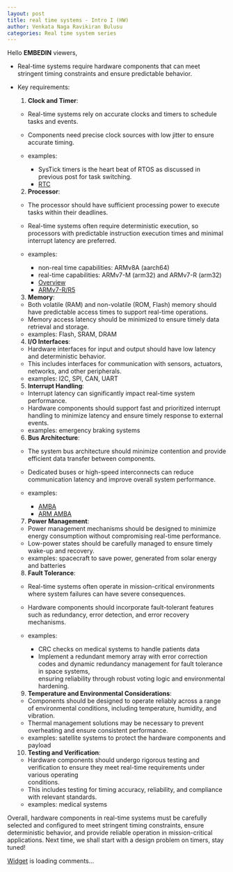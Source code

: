 ```yaml
---
layout: post
title: real time systems - Intro I (HW)
author: Venkata Naga Ravikiran Bulusu
categories: Real time system series
---
```


Hello **EMBEDIN** viewers,

- Real-time systems require hardware components that can meet stringent timing constraints and ensure predictable behavior.
- Key requirements:

  1. **Clock and Timer**:

    - Real-time systems rely on accurate clocks and timers to schedule tasks and events.
    - Components need precise clock sources with low jitter to ensure accurate timing.
    - examples:
    
      - SysTick timers is the heart beat of RTOS as discussed in previous post for task switching.
      - [RTC](https://www.allaboutcircuits.com/technical-articles/introduction-to-microcontroller-timers-periodic-timers/)

  2. **Processor**:

    - The processor should have sufficient processing power to execute tasks within their deadlines.
    - Real-time systems often require deterministic execution, so processors with predictable instruction execution times and minimal<br>
      interrupt latency are preferred.
    - examples:

      - non-real time capabilities: ARMv8A (aarch64)
      - real-time capabilities: ARMv7-M (arm32) and ARMv7-R (arm32)
      - [Overview](https://medium.com/@wassimdhokkar/get-first-introduction-to-different-arm-processors-39679593c0d6)
      - [ARMv7-R/R5](https://developer.arm.com/Processors/Cortex-R5)

  3. **Memory**:

    - Both volatile (RAM) and non-volatile (ROM, Flash) memory should have predictable access times to support real-time operations.
    - Memory access latency should be minimized to ensure timely data retrieval and storage.
    - examples: Flash, SRAM, DRAM

  4. **I/O Interfaces**:

    - Hardware interfaces for input and output should have low latency and deterministic behavior.
    - This includes interfaces for communication with sensors, actuators, networks, and other peripherals.
    - examples: I2C, SPI, CAN, UART

  5. **Interrupt Handling**:

    - Interrupt latency can significantly impact real-time system performance.
    - Hardware components should support fast and prioritized interrupt handling to minimize latency and ensure timely response to external events.
    - examples: emergency braking systems

  6. **Bus Architecture**:

    - The system bus architecture should minimize contention and provide efficient data transfer between components.
    - Dedicated buses or high-speed interconnects can reduce communication latency and improve overall system performance.
    - examples:

      - [AMBA](https://iamradhakulkarni.blogspot.com/2023/06/understanding-amba-protocol-apb-ahb-and.html)
      - [ARM AMBA](https://developer.arm.com/documentation/102202/0300/What-is-AMBA--and-why-use-it-)

  7. **Power Management**:

    - Power management mechanisms should be designed to minimize energy consumption without compromising real-time performance.
    - Low-power states should be carefully managed to ensure timely wake-up and recovery.
    - examples: spacecraft to save power, generated from solar energy and batteries

  8. **Fault Tolerance**:

    - Real-time systems often operate in mission-critical environments where system failures can have severe consequences.
    - Hardware components should incorporate fault-tolerant features such as redundancy, error detection, and error recovery mechanisms.
    - examples:

      - CRC checks on medical systems to handle patients data
      - Implement a redundant memory array with error correction codes and dynamic redundancy management for fault tolerance in space systems,<br>
        ensuring reliability through robust voting logic and environmental hardening.

  9. **Temperature and Environmental Considerations**:

    - Components should be designed to operate reliably across a range of environmental conditions, including temperature, humidity, and vibration.
    - Thermal management solutions may be necessary to prevent overheating and ensure consistent performance.
    - examples: satellite systems to protect the hardware components and payload

  10. **Testing and Verification**:

    - Hardware components should undergo rigorous testing and verification to ensure they meet real-time requirements under various operating<br>
      conditions.
    - This includes testing for timing accuracy, reliability, and compliance with relevant standards.
    - examples: medical systems

Overall, hardware components in real-time systems must be carefully selected and configured to meet stringent timing constraints, ensure deterministic behavior, and provide reliable operation in mission-critical applications. Next time, we shall start with a design problem on timers, stay tuned!

<!-- begin wwww.htmlcommentbox.com -->
 <div id="HCB_comment_box"><a href="http://www.htmlcommentbox.com">Widget</a> is loading comments...</div>
 <link rel="stylesheet" type="text/css" href="https://www.htmlcommentbox.com/static/skins/bootstrap/twitter-bootstrap.css?v=0" />
 <script type="text/javascript" id="hcb"> /*<!--*/ if(!window.hcb_user){hcb_user={};} (function(){var s=document.createElement("script"), l=hcb_user.PAGE || (""+window.location).replace(/'/g,"%27"), h="https://www.htmlcommentbox.com";s.setAttribute("type","text/javascript");s.setAttribute("src", h+"/jread?page="+encodeURIComponent(l).replace("+","%2B")+"&mod=%241%24wq1rdBcg%24RmXC2fLP9uwV4kXjhF9Do."+"&opts=16798&num=10&ts=1715334874839");if (typeof s!="undefined") document.getElementsByTagName("head")[0].appendChild(s);})(); /*-->*/ </script>
<!-- end www.htmlcommentbox.com -->
